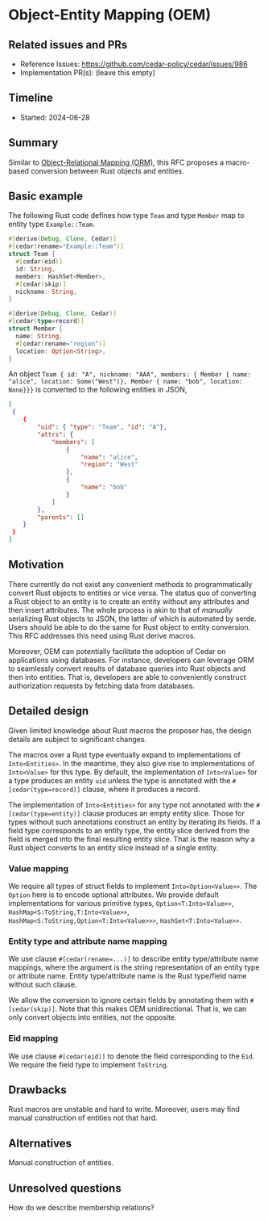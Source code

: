 # Object-Entity Mapping (OEM)

## Related issues and PRs

- Reference Issues: https://github.com/cedar-policy/cedar/issues/986
- Implementation PR(s): (leave this empty)

## Timeline

- Started: 2024-06-28

## Summary

Similar to [Object-Relational Mapping (ORM)](https://en.wikipedia.org/wiki/Object%E2%80%93relational_mapping), this RFC proposes a macro-based conversion between Rust objects and entities.

## Basic example

The following Rust code defines how type `Team` and type `Member` map to entity type `Example::Team`.

```Rust
#[derive(Debug, Clone, Cedar)]
#[cedar(rename="Example::Team")]
struct Team {
  #[cedar(eid)]
  id: String,
  members: HashSet<Member>,
  #[cedar(skip)]
  nickname: String,
}

#[derive(Debug, Clone, Cedar)]
#[cedar(type=record)]
struct Member {
  name: String,
  #[cedar(rename="region")]
  location: Option<String>,
}
```
An object `Team { id: "A", nickname: "AAA", members: { Member { name: "alice", location: Some("West")}, Member { name: "bob", location: None}}}` is converted to the following entities in JSON,

```JSON
[
 {
    {
        "uid": { "type": "Team", "id": "A"},
        "attrs": {
            "members": [
                {
                    "name": "alice",
                    "region": "West"
                },
                {
                    "name": "bob"
                }
            ]
        },
        "parents": []
    }
 }
]
```
## Motivation

There currently do not exist any convenient methods to programmatically convert Rust objects to entities or vice versa. The status quo of converting a Rust object to an entity is to create an entity without any attributes and then insert attributes. The whole process is akin to that of *manually* serializing Rust objects to JSON, the latter of which is automated by serde. Users should be able to do the same for Rust object to entity conversion. This RFC addresses this need using Rust derive macros.

Moreover, OEM can potentially facilitate the adoption of Cedar on applications using databases. For instance, developers can leverage ORM to seamlessly convert results of database queries into Rust objects and then into entities. That is, developers are able to conveniently construct authorization requests by fetching data from databases.

## Detailed design

Given limited knowledge about Rust macros the proposer has, the design details are subject to significant changes.

The macros over a Rust type eventually expand to implementations of `Into<Entities>`. In the meantime, they also give rise to implementations of `Into<Value>` for this type. By default, the implementation of `Into<Value>` for a type produces an entity `uid` unless the type is annotated with the `#[cedar(type=record)]` clause, where it produces a record.

The implementation of `Into<Entities>` for any type not annotated with the `#[cedar(type=entity)]` clause produces an empty entity slice. Those for types without such annotations construct an entity by iterating its fields. If a field type corresponds to an entity type, the entity slice derived from the field is merged into the final resulting entity slice. That is the reason why a Rust object converts to an entity slice instead of a single entity.

### Value mapping

We require all types of struct fields to implement `Into<Option<Value>>`. The `Option` here is to encode optional attributes. We provide default implementations for various primitive types, `Option<T:Into<Value>>`, `HashMap<S:ToString,T:Into<Value>>`, `HashMap<S:ToString,Option<T:Into<Value>>>`, `HashSet<T:Into<Value>>`.


### Entity type and attribute name mapping

We use clause `#[cedar(rename=...)]` to describe entity type/attribute name mappings, where the argument is the string representation of an entity type or attribute name. Entity type/attribute name is the Rust type/field name without such clause.

We allow the conversion to ignore certain fields by annotating them with `#[cedar(skip)]`. Note that this makes OEM unidirectional. That is, we can only convert objects into entities, not the opposite.

### Eid mapping

We use clause `#[cedar(eid)]` to denote the field corresponding to the `Eid`. We require the field type to implement `ToString`.

## Drawbacks

Rust macros are unstable and hard to write. Moreover, users may find manual construction of entities not that hard.

## Alternatives

Manual construction of entities.

## Unresolved questions

How do we describe membership relations?
